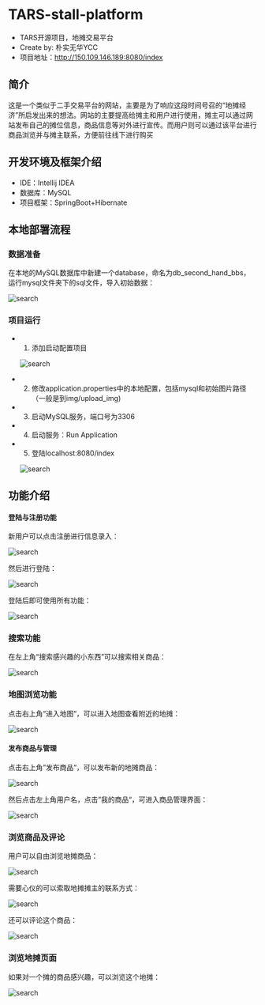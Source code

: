 # TARS-stall-platform

* TARS开源项目，地摊交易平台
* Create by: 朴实无华YCC
* 项目地址：http://150.109.146.189:8080/index
## 简介

这是一个类似于二手交易平台的网站，主要是为了响应这段时间号召的“地摊经济”所启发出来的想法。网站的主要提高给摊主和用户进行使用，摊主可以通过网站发布自己的摊位信息，商品信息等对外进行宣传。而用户则可以通过该平台进行商品浏览并与摊主联系，方便前往线下进行购买

## 开发环境及框架介绍

* IDE：Intellij IDEA
* 数据库：MySQL
* 项目框架：SpringBoot+Hibernate

## 本地部署流程

### 数据准备

在本地的MySQL数据库中新建一个database，命名为db_second_hand_bbs，运行mysql文件夹下的sql文件，导入初始数据：

![search](https://github.com/winnieCYL/TARS-stall-platform/blob/master/photo/导入数据库.png)

### 项目运行

* 1. 添加启动配置项目

  ![search](https://github.com/winnieCYL/TARS-stall-platform/blob/master/photo/配置启动项.png)

* 2. 修改application.properties中的本地配置，包括mysql和初始图片路径（一般是到img/upload_img)

* 3. 启动MySQL服务，端口号为3306

* 4. 启动服务：Run Application

* 5. 登陆localhost:8080/index

  ![search](https://github.com/winnieCYL/TARS-stall-platform/blob/master/photo/地摊首页.png)

## 功能介绍

#### 登陆与注册功能

新用户可以点击注册进行信息录入：

![search](https://github.com/winnieCYL/TARS-stall-platform/blob/master/photo/注册.png)

然后进行登陆：

![search](https://github.com/winnieCYL/TARS-stall-platform/blob/master/photo/登陆界面.jpg)

登陆后即可使用所有功能：

![search](https://github.com/winnieCYL/TARS-stall-platform/blob/master/photo/登陆后界面.jpg)

### 搜索功能

在左上角“搜索感兴趣的小东西”可以搜索相关商品：

![search](https://github.com/winnieCYL/TARS-stall-platform/blob/master/photo/搜索结果.PNG)

### 地图浏览功能

点击右上角“进入地图“，可以进入地图查看附近的地摊：

![search](https://github.com/winnieCYL/TARS-stall-platform/blob/master/photo/附近地摊.jpg)

#### 发布商品与管理

点击右上角”发布商品“，可以发布新的地摊商品：

![search](https://github.com/winnieCYL/TARS-stall-platform/blob/master/photo/商品发布.png)

然后点击左上角用户名，点击”我的商品“，可进入商品管理界面：

![search](https://github.com/winnieCYL/TARS-stall-platform/blob/master/photo/商品管理.png)

### 浏览商品及评论

用户可以自由浏览地摊商品：

![search](https://github.com/winnieCYL/TARS-stall-platform/blob/master/photo/浏览商品.png)

需要心仪的可以索取地摊摊主的联系方式：

![search](https://github.com/winnieCYL/TARS-stall-platform/blob/master/photo/联系方式.png)

还可以评论这个商品：

![search](https://github.com/winnieCYL/TARS-stall-platform/blob/master/photo/评论.PNG)

### 浏览地摊页面

如果对一个摊的商品感兴趣，可以浏览这个地摊：

![search](https://github.com/winnieCYL/TARS-stall-platform/blob/master/photo/地摊页面.png)
